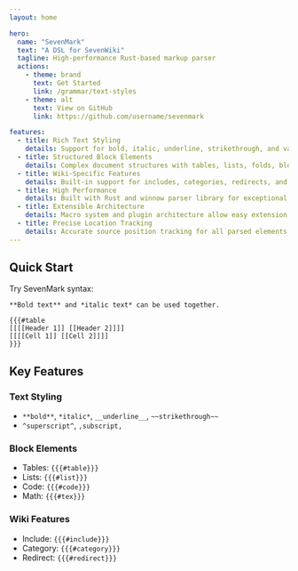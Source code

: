 ```yaml
---
layout: home

hero:
  name: "SevenMark"
  text: "A DSL for SevenWiki"
  tagline: High-performance Rust-based markup parser
  actions:
    - theme: brand
      text: Get Started
      link: /grammar/text-styles
    - theme: alt
      text: View on GitHub
      link: https://github.com/username/sevenmark

features:
  - title: Rich Text Styling
    details: Support for bold, italic, underline, strikethrough, and various text formatting options.
  - title: Structured Block Elements
    details: Complex document structures with tables, lists, folds, blockquotes, and more.
  - title: Wiki-Specific Features
    details: Built-in support for includes, categories, redirects, and other wiki system features.
  - title: High Performance
    details: Built with Rust and winnow parser library for exceptional parsing speed and efficiency.
  - title: Extensible Architecture
    details: Macro system and plugin architecture allow easy extension of functionality.
  - title: Precise Location Tracking
    details: Accurate source position tracking for all parsed elements, enabling debugging and error reporting.
---
```


## Quick Start

<div v-pre>

Try SevenMark syntax:

```sevenmark
**Bold text** and *italic text* can be used together.

{{{#table
[[[[Header 1]] [[Header 2]]]]
[[[[Cell 1]] [[Cell 2]]]]
}}}
```

## Key Features

### Text Styling
- `**bold**`, `*italic*`, `__underline__`, `~~strikethrough~~`
- `^superscript^`, `,subscript,`

### Block Elements
- Tables: `{{{#table}}}`
- Lists: `{{{#list}}}`
- Code: `{{{#code}}}`
- Math: `{{{#tex}}}`

### Wiki Features
- Include: `{{{#include}}}`
- Category: `{{{#category}}}`
- Redirect: `{{{#redirect}}}`

</div>
